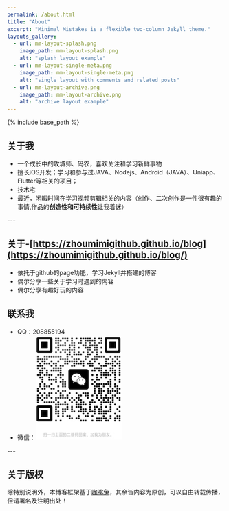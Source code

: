 ```yaml
---
permalink: /about.html
title: "About"
excerpt: "Minimal Mistakes is a flexible two-column Jekyll theme."
layouts_gallery:
  - url: mm-layout-splash.png
    image_path: mm-layout-splash.png
    alt: "splash layout example"
  - url: mm-layout-single-meta.png
    image_path: mm-layout-single-meta.png
    alt: "single layout with comments and related posts"
  - url: mm-layout-archive.png
    image_path: mm-layout-archive.png
    alt: "archive layout example"
---
```


{% include base_path %}

## 关于我

- 一个成长中的攻城师、码农，喜欢关注和学习新鲜事物
- 擅长iOS开发；学习和参与过JAVA、Nodejs、Android（JAVA）、Uniapp、Flutter等相关的项目；
- 技术宅
- 最近，闲暇时间在学习视频剪辑相关的内容（创作、二次创作是一件很有趣的事情,作品的<strong>创造性和可持续性</strong>让我着迷）


<tr>---</tr>




## 关于-[https://zhoumimigithub.github.io/blog](https://zhoumimigithub.github.io/blog/)

- 依托于github的page功能，学习Jekyll并搭建的博客
- 偶尔分享一些关于学习时遇到的内容
- 偶尔分享有趣好玩的内容

## 联系我

- QQ：208855194
- 微信：![](../images/video_clips/qr.jpg)



<tr>---</tr>



## 关于版权
除特别说明外，本博客框架基于[咖啡兔](https://kafeitu.me)，其余皆内容为原创，可以自由转载传播，但请署名及注明出处！